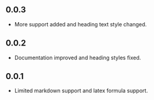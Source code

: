 ## 0.0.3

* More support added and heading text style changed.

## 0.0.2

* Documentation improved and heading styles fixed.

## 0.0.1

* Limited markdown support and latex formula support.
